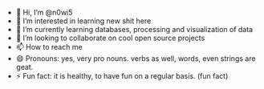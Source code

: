 - 👋 Hi, I’m @n0wi5
- 👀 I’m interested in learning new shit here
- 🌱 I’m currently learning databases, processing and visualization of data
- 💞️ I’m looking to collaborate on cool open source projects
- 📫 How to reach me 
- 😄 Pronouns: yes, very pro nouns. verbs as well, words, even strings are geat.
- ⚡ Fun fact: it is healthy, to have fun on a regular basis. (fun fact)

<!---
n0wi5/n0wi5 is a ✨ special ✨ repository because its `README.md` (this file) appears on your GitHub profile.
You can click the Preview link to take a look at your changes.
--->
